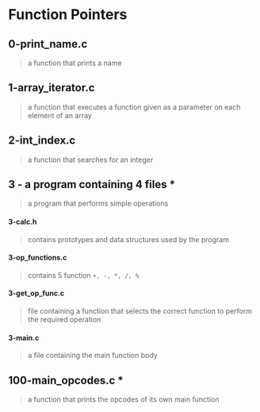 # Function Pointers

## 0-print_name.c
> a function that prints a name

## 1-array_iterator.c
> a function that executes a function given as a parameter on each element of an array

## 2-int_index.c
> a function that searches for an integer

## 3 - a program containing 4 files *
> a program that performs simple operations
#### 3-calc.h
> contains prototypes and data structures used by the program
#### 3-op_functions.c
 > contains 5 function ```+, -, *, /, %```
#### 3-get_op_func.c
> file containing a function that selects the correct function to perform the required operation
#### 3-main.c
> a file containing the main function body

## 100-main_opcodes.c *
> a function that prints the opcodes of its own main function